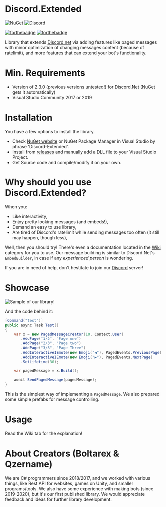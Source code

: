 # Discord.Extended

[![NuGet](https://img.shields.io/nuget/vpre/Discord-Extended.svg?maxAge=2592000?style=plastic)](https://www.nuget.org/packages/Discord-Extended)
[![Discord](https://discord.com/api/guilds/846043238649298944/widget.png)](https://discord.gg/jkrBmQR)

[![forthebadge](https://forthebadge.com/images/badges/made-with-c-sharp.svg)](https://forthebadge.com) [![forthebadge](https://forthebadge.com/images/badges/built-with-love.svg)](https://forthebadge.com)

Library that extends [Discord.net](https://github.com/discord-net/Discord.Net) via adding features like paged messages with minor optimization of changing messages content (because of ratelimit), and more features that can extend your bot's functionality.

# Min. Requirements
* Version of 2.3.0 (previous versions untested!) for Discord.Net (NuGet gets it automatically)
* Visual Studio Community 2017 or 2019

# Installation
You have a few options to install the library.
* Check [NuGet website](https://www.nuget.org/packages/Discord-Extended) or NuGet Package Manager in Visual Studio by phrase 'Discord-Extended'.
* Install from [releases](https://github.com/Boltairex/Discord.Extended/releases) and manually add a DLL file to your Visual Studio Project.
* Get Source code and compile/modify it on your own.

# Why should you use Discord.Extended?

When you:
* Like interactivity,
* Enjoy pretty looking messages (and embeds!),
* Demand an easy to use library, 
* Are tired of Discord's ratelimit while sending messages too often (it still may happen, though less),

Well, then you should try! There's even a documentation located in the [Wiki](https://github.com/Boltairex/Discord.Extended/wiki) category for you to use.
Our message building is similar to Discord.Net's `EmbedBuilder`, in case if any *experienced person* is wondering.

If you are in need of help, don't hestitate to join our [Discord](https://discord.gg/xgbEffMnVw) server!

# Showcase

![Sample of our library!](https://cdn.discordapp.com/attachments/817822681050120256/846039535103901726/discord.extended.gif)

And the code behind it:

```cs
[Command("test")]
public async Task Test()
{
    var x = new PagedMessageCreator(10, Context.User)
       .AddPage("1/3", "Page one")
       .AddPage("2/3", "Page two")
       .AddPage("3/3", "Page Three")
       .AddInteractiveIEmote(new Emoji("◀️"), PagedEvents.PreviousPage)
       .AddInteractiveIEmote(new Emoji("▶️"), PagedEvents.NextPage)
       .SetLifetime(30);

    var pagedMessage = x.Build();

    await SendPagedMessage(pagedMessage);
}
```

This is the simplest way of implementing a `PagedMessage`. We also prepared some simple prefabs for message controlling.

# Usage

Read the Wiki tab for the explanation!

# About Creators (Boltarex & Qzername)

We are C# programmers since 2018/2017, and we worked with various things, like Rest API for websites, games on Unity, and smaller programs/tools. We also have some experience with making bots (since 2019-2020), but it's our first published library. We would appreciate feedback and ideas for further library development.
